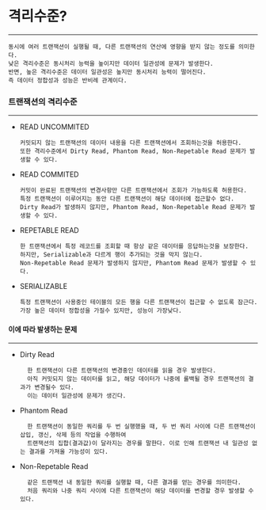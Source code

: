 # 격리수준?
-----
    동시에 여러 트랜잭션이 실행될 때, 다른 트랜잭션의 연산에 영향을 받지 않는 정도를 의미한다.
    낮은 격리수준은 동시처리 능력을 높이지만 데이터 일관성에 문제가 발생한다.
    반면, 높은 격리수준은 데이터 일관성은 높지만 동시처리 능력이 떨어진다.
    즉 데이터 정합성과 성능은 반비례 관계이다.

### 트랜잭션의 격리수준
----

- READ UNCOMMITED
  
      커밋되지 않는 트랜잭션의 데이터 내용을 다른 트랜잭션에서 조회하는것을 허용한다.
      또한 격리수준에서 Dirty Read, Phantom Read, Non-Repetable Read 문제가 발생할 수 있다.
  
- READ COMMITED
  
      커밋이 완료된 트랜잭션의 변경사항만 다른 트랜잭션에서 조회가 가능하도록 허용한다.
      특정 트랜잭션이 이루어지는 동안 다른 트랜잭션이 해당 데이터에 접근할수 없다.
      Dirty Read가 발생하지 않지만, Phantom Read, Non-Repetable Read 문제가 발생할 수 있다.
  
- REPETABLE READ

      한 트랜잭션에서 특정 레코드를 조회할 때 항상 같은 데이터를 응답하는것을 보장한다.
      하지만, Serializable과 다르게 행이 추가되는 것을 막지 않는다.
      Non-Repetable Read 문제가 발생하지 않지만, Phantom Read 문제가 발생할 수 있다.

- SERIALIZABLE

      특정 트랜잭션이 사용중인 테이블의 모든 행을 다른 트랜잭션이 접근할 수 없도록 잠근다.
      가장 높은 데이터 정합성을 가질수 있지만, 성능이 가장낮다.

#### 이에 따라 발생하는 문제
----

- Dirty Read

        한 트랜잭션이 다른 트랜잭션의 변경중인 데이터를 읽을 경우 발생한다.
        아직 커밋되지 않는 데이터를 읽고, 해당 데이터가 나중에 롤백될 경우 트랜잭션의 결과가 변경될수 있다.
        이는 데이터 일관성에 문제가 생긴다.
- Phantom Read
        
        한 트랜잭션이 동일한 쿼리를 두 번 실행했을 때, 두 번 쿼리 사이에 다른 트랜잭션이 삽입, 갱신, 삭제 등의 작업을 수행하여
        트랜잭션의 집합(결과값)이 달라지는 경우를 말한다. 이로 인해 트랜잭션 내 일관성 없는 결과를 가져올 가능성이 있다.

- Non-Repetable Read

        같은 트랜잭션 내 동일한 쿼리를 실행할 때, 다른 결과를 얻는 경우를 의미한다.  
        처음 쿼리와 나중 쿼리 사이에 다른 트랜잭션이 해당 데이터를 변경할 경우 발생할 수 있다.
